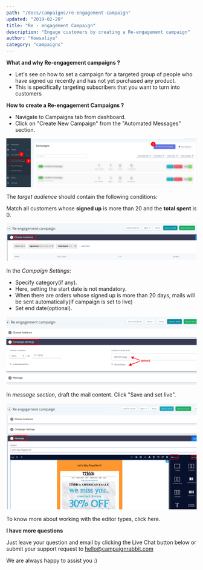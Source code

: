 ```yaml
---
path: "/docs/campaigns/re-engagement-campaign"
updated: "2019-02-20"
title: "Re - engagement Campaign"
description: "Engage customers by creating a Re-engagement campaign"
author: "Kowsaliya"
category: "campaigns"
---
```

**What and why Re-engagement campaigns ?**
* Let's see on how to set a campaign for a targeted group of people who have signed up recently and has not yet purchased any product.
* This is specifically targeting subscribers that you want to turn into customers

**How to create a Re-engagement Campaigns ?**
* Navigate to Campaigns tab from dashboard.
* Click on "Create New Campaign" from the "Automated Messages" section.

![AutomatedMessages](https://raw.githubusercontent.com/campaignrabbit/cr-media/master/images/docs/campaigns/automated-campaigns/AutomatedMessages.png)

The *target audience* should contain the following conditions:

Match all customers whose **signed up** is more than 20 and the **total spent** is 0.

![reengagement](https://raw.githubusercontent.com/campaignrabbit/cr-media/master/images/docs/campaigns/automated-campaigns/reengagement.png)

In the *Campaign Settings*:
* Specify category(if any).
* Here, setting the start date is not mandatory.
* When there are orders whose signed up is more than 20 days, mails will be sent automatically(if campaign is set to live)
* Set end date(optional).

![reengagesetting](https://raw.githubusercontent.com/campaignrabbit/cr-media/master/images/docs/campaigns/automated-campaigns/reengageSetting.png)

In *message section*, draft the mail content.
Click "Save and set live".

![reengagebody](https://raw.githubusercontent.com/campaignrabbit/cr-media/master/images/docs/campaigns/automated-campaigns/reengagebody.png)


To know more about working with the editor types, click <link-text url="https://docs.campaignrabbit.com/campaigns/working-with-editor" rel="noopener" target="_blank">here.</link-text>

**I have more questions**

Just leave your question and email by clicking the Live Chat button below or submit your support request to <hello@campaignrabbit.com>

We are always happy to assist you :)
